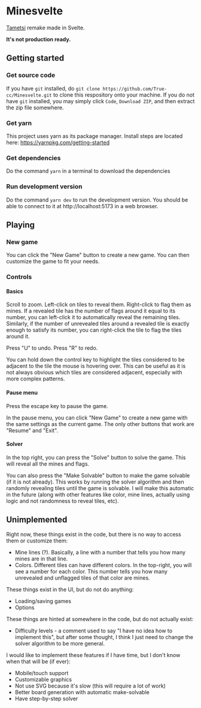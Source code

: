 # Minesvelte

[Tametsi](http://www.griptopgames.com) remake made in Svelte.

**It's not production ready.**

## Getting started

### Get source code
If you have `git` installed, do `git clone https://github.com/True-cc/Minesvelte.git` to clone this respository onto your machine.
If you do not have `git` installed, you may simply click `Code`, `Download ZIP`, and then extract the zip file somewhere.

### Get yarn
This project uses yarn as its package manager. Install steps are located here: https://yarnpkg.com/getting-started

### Get dependencies
Do the command `yarn` in a terminal to download the dependencies

### Run development version
Do the command `yarn dev` to run the development version. You should be able to connect to it at http://localhost:5173 in a web browser.

## Playing

### New game

You can click the "New Game" button to create a new game. You can then customize the game to fit your needs.

### Controls

#### Basics

Scroll to zoom. Left-click on tiles to reveal them. Right-click to flag them as mines. If a revealed tile has the number of flags around it equal to its number, you can left-click it to automatically reveal the remaining tiles. Similarly, if the number of unrevealed tiles around a revealed tile is exactly enough to satisfy its number, you can right-click the tile to flag the tiles around it.

Press "U" to undo. Press "R" to redo.

You can hold down the control key to highlight the tiles considered to be adjacent to the tile the mouse is hovering over. This can be useful as it is not always obvious which tiles are considered adjacent, especially with more complex patterns.

#### Pause menu

Press the escape key to pause the game.

In the pause menu, you can click "New Game" to create a new game with the same settings as the current game. The only other buttons that work are "Resume" and "Exit".

#### Solver

In the top right, you can press the "Solve" button to solve the game. This will reveal all the mines and flags.

You can also press the "Make Solvable" button to make the game solvable (if it is not already). This works by running the solver algorithm and then randomly revealing tiles until the game is solvable. I will make this automatic in the future (along with other features like color, mine lines, actually using logic and not randomness to reveal tiles, etc).

## Unimplemented

Right now, these things exist in the code, but there is no way to access them or customize them:
- Mine lines (?). Basically, a line with a number that tells you how many mines are in that line.
- Colors. Different tiles can have different colors. In the top-right, you will see a number for each color. This number tells you how many unrevealed and unflagged tiles of that color are mines.

These things exist in the UI, but do not do anything:
- Loading/saving games
- Options

These things are hinted at somewhere in the code, but do not actually exist:
- Difficulty levels - a comment used to say "I have no idea how to implement this", but after some thought, I think I just need to change the solver algorithm to be more general.

I would like to implement these features if I have time, but I don't know when that will be (if ever):
- Mobile/touch support
- Customizable graphics
- Not use SVG because it's slow (this will require a lot of work)
- Better board generation with automatic make-solvable
- Have step-by-step solver
